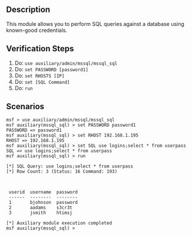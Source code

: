 ## Description

This module allows you to perform SQL queries against a database using known-good credentials.

## Verification Steps

1. Do: ```use auxiliary/admin/mssql/mssql_sql```
2. Do: ```set PASSWORD [password1]```
3. Do: ```set RHOSTS [IP]```
4. Do: ```set [SQL Command]```
5. Do: ```run```

## Scenarios

```
msf > use auxiliary/admin/mssql/mssql_sql
msf auxiliary(mssql_sql) > set PASSWORD password1
PASSWORD => password1
msf auxiliary(mssql_sql) > set RHOST 192.168.1.195
RHOST => 192.168.1.195
msf auxiliary(mssql_sql) > set SQL use logins;select * from userpass
SQL => use logins;select * from userpass
msf auxiliary(mssql_sql) > run

[*] SQL Query: use logins;select * from userpass
[*] Row Count: 3 (Status: 16 Command: 193)



 userid  username  password
 ------  --------  --------
 1       bjohnson  password
 2       aadams    s3cr3t
 3       jsmith    htimsj

[*] Auxiliary module execution completed
msf auxiliary(mssql_sql) >
```
